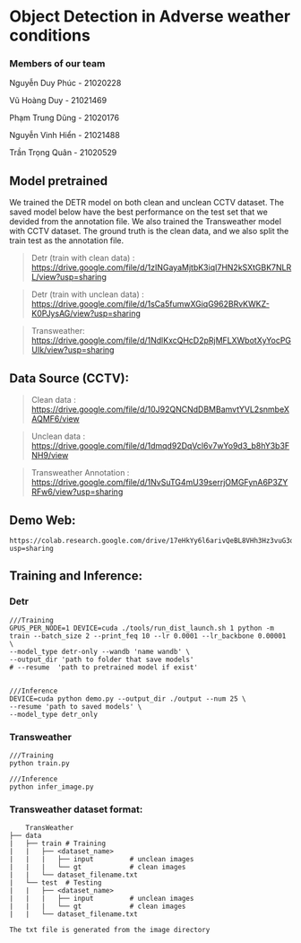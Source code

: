 # Object Detection in Adverse weather conditions

### Members of our team

Nguyễn Duy Phúc - 21020228	

Vũ Hoàng Duy - 21021469	

Phạm Trung Dũng - 21020176	

Nguyễn Vinh Hiển - 21021488	

Trần Trọng Quân - 21020529

## Model pretrained
We trained the DETR model on both clean and unclean CCTV dataset. The saved model below have the best performance on the test set that we devided from the annotation file. We also trained the Transweather model with CCTV dataset. The ground truth is the clean data, and we also split the train test as the annotation file.

> Detr (train with clean data) : https://drive.google.com/file/d/1zINGayaMjtbK3iqI7HN2kSXtGBK7NLRL/view?usp=sharing

> Detr (train with unclean data) : https://drive.google.com/file/d/1sCa5fumwXGiqG962BRvKWKZ-K0PJysAG/view?usp=sharing

> Transweather: https://drive.google.com/file/d/1NdlKxcQHcD2pRjMFLXWbotXyYocPGUIk/view?usp=sharing

## Data Source (CCTV):
> Clean data : https://drive.google.com/file/d/10J92QNCNdDBMBamvtYVL2snmbeXAQMF6/view

> Unclean data : https://drive.google.com/file/d/1dmqd92DqVcl6v7wYo9d3_b8hY3b3FNH9/view

> Transweather Annotation : https://drive.google.com/file/d/1NvSuTG4mU39serrjOMGFynA6P3ZYRFw6/view?usp=sharing

## Demo Web:
    https://colab.research.google.com/drive/17eHkYy6l6arivQeBL8VHh3Hz3vuG3qis?usp=sharing


## Training and Inference:
### Detr
    ///Training
    GPUS_PER_NODE=1 DEVICE=cuda ./tools/run_dist_launch.sh 1 python -m train --batch_size 2 --print_feq 10 --lr 0.0001 --lr_backbone 0.00001 \
    --model_type detr-only --wandb 'name wandb' \
    --output_dir 'path to folder that save models'
    # --resume  'path to pretrained model if exist'


    ///Inference
    DEVICE=cuda python demo.py --output_dir ./output --num 25 \
    --resume 'path to saved models' \
    --model_type detr_only

### Transweather
    ///Training
    python train.py

    ///Inference
    python infer_image.py

### Transweather dataset format:

        TransWeather
    ├── data 
    |   ├── train # Training  
    |   |   ├── <dataset_name>   
    |   |   |   ├── input         # unclean images 
    |   |   |   └── gt            # clean images
    |   |   └── dataset_filename.txt
    |   └── test  # Testing         
    |   |   ├── <dataset_name>          
    |   |   |   ├── input         # unclean images 
    |   |   |   └── gt            # clean images
    |   |   └── dataset_filename.txt

    The txt file is generated from the image directory
